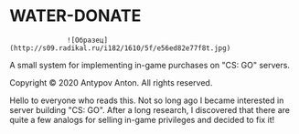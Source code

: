 # WATER-DONATE
                  ![Образец](http://s09.radikal.ru/i182/1610/5f/e56ed82e77f8t.jpg)

A small system for implementing in-game purchases on "CS: GO" servers.

Copyright © 2020 Antypov Anton. All rights reserved.

Hello to everyone who reads this. Not so long ago I became interested in server building "CS: GO". After a long research, I discovered that there are quite a few analogs for selling in-game privileges and decided to fix it!
